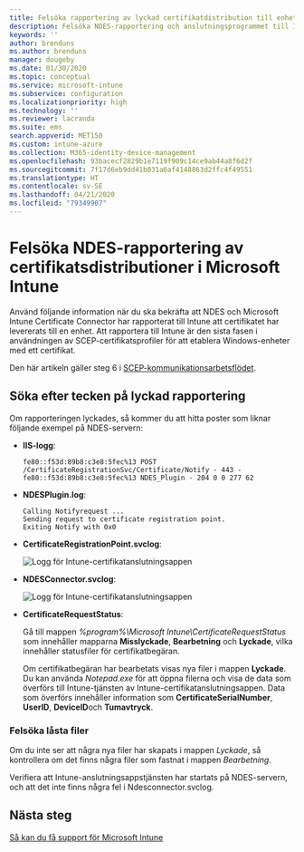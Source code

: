 ```yaml
---
title: Felsöka rapportering av lyckad certifikatdistribution till enheter när du använder SCEP med Microsoft Intune | Microsoft Docs
description: Felsöka NDES-rapportering och anslutningsprogrammet till Intune om en lyckad certifikatsdistribution som har etablerats med SCEP-certifikatsprofiler.
keywords: ''
author: brenduns
ms.author: brenduns
manager: dougeby
ms.date: 01/30/2020
ms.topic: conceptual
ms.service: microsoft-intune
ms.subservice: configuration
ms.localizationpriority: high
ms.technology: ''
ms.reviewer: lacranda
ms.suite: ems
search.appverid: MET150
ms.custom: intune-azure
ms.collection: M365-identity-device-management
ms.openlocfilehash: 93bacecf2829b1e7119f909c14ce9ab44a8f6d2f
ms.sourcegitcommit: 7f17d6eb9dd41b031a6af4148863d2ffc4f49551
ms.translationtype: HT
ms.contentlocale: sv-SE
ms.lasthandoff: 04/21/2020
ms.locfileid: "79349907"
---
```

# <a name="troubleshoot-ndes-reporting-of-certificate-deployments-in-microsoft-intune"></a>Felsöka NDES-rapportering av certifikatsdistributioner i Microsoft Intune

Använd följande information när du ska bekräfta att NDES och Microsoft Intune Certificate Connector har rapporterat till Intune att certifikatet har levererats till en enhet. Att rapportera till Intune är den sista fasen i användningen av SCEP-certifikatsprofiler för att etablera Windows-enheter med ett certifikat.

Den här artikeln gäller steg 6 i [SCEP-kommunikationsarbetsflödet](troubleshoot-scep-certificate-profiles.md).

## <a name="review-for-signs-of-successful-reporting"></a>Söka efter tecken på lyckad rapportering

Om rapporteringen lyckades, så kommer du att hitta poster som liknar följande exempel på NDES-servern:

- **IIS-logg**:

  `fe80::f53d:89b8:c3e8:5fec%13 POST /CertificateRegistrationSvc/Certificate/Notify - 443 - fe80::f53d:89b8:c3e8:5fec%13 NDES_Plugin - 204 0 0 277 62`

- **NDESPlugin.log**:

  ```
  Calling Notifyrequest ...
  Sending request to certificate registration point.
  Exiting Notify with 0x0
  ```

- **CertificateRegistrationPoint.svclog**:

  ![Logg för Intune-certifikatanslutningsappen](../protect/media/troubleshoot-scep-certificate-reporting/certificate-registration-point-log.png)

- **NDESConnector.svclog**:

  ![Logg för Intune-certifikatanslutningsappen](../protect/media/troubleshoot-scep-certificate-reporting/ndesconnector-log.png)

- **CertificateRequestStatus**:

  Gå till mappen *%program%\Microsoft Intune\CertificateRequestStatus* som innehåller mapparna **Misslyckade**, **Bearbetning** och **Lyckade**, vilka innehåller statusfiler för certifikatbegäran.

  Om certifikatbegäran har bearbetats visas nya filer i mappen **Lyckade**. Du kan använda *Notepad.exe* för att öppna filerna och visa de data som överförs till Intune-tjänsten av Intune-certifikatanslutningsappen. Data som överförs innehåller information som **CertificateSerialNumber**, **UserID**, **DeviceID**och **Tumavtryck**.

### <a name="troubleshoot-stuck-files"></a>Felsöka låsta filer

Om du inte ser att några nya filer har skapats i mappen *Lyckade*, så kontrollera om det finns några filer som fastnat i mappen *Bearbetning*.

Verifiera att Intune-anslutningsappstjänsten har startats på NDES-servern, och att det inte finns några fel i Ndesconnector.svclog.

## <a name="next-steps"></a>Nästa steg

[Så kan du få support för Microsoft Intune](../fundamentals/get-support.md)
